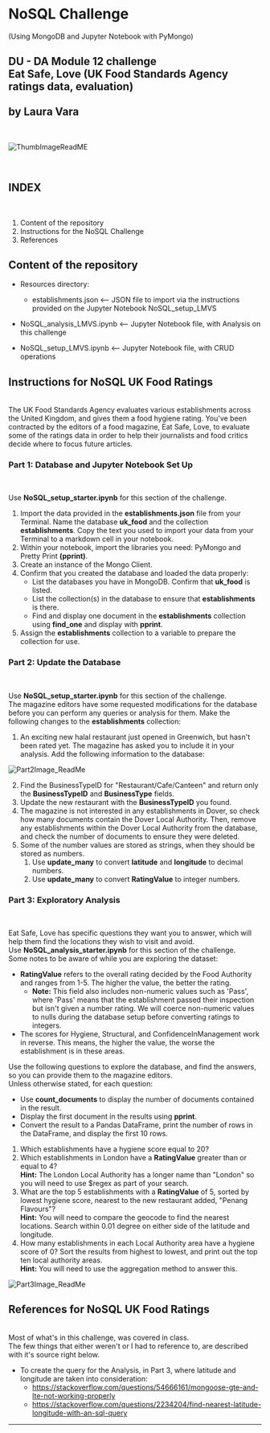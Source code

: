 <h1>NoSQL Challenge</h1> (Using MongoDB and Jupyter Notebook with PyMongo)<br/>
<h2>DU - DA Module 12 challenge<br/>
Eat Safe, Love (UK Food Standards Agency ratings data, evaluation)<br/>
<br/>
by Laura Vara</h2><br/>

![ThumbImageReadME](https://github.com/vara-co/nosql-challenge/assets/152572519/c955025c-2795-475c-b351-261b56f26c85)

<br/>

<h2>INDEX</h2><br/>

1. Content of the repository<br/>
2. Instructions for the NoSQL Challenge<br/>
3. References<br/>

Content of the repository
-----------------------------------------------------------
- Resources directory:
	- establishments.json  <-- JSON file to import via the instructions provided on the Jupyter Notebook NoSQL_setup_LMVS

- NoSQL_analysis_LMVS.ipynb <-- Jupyter Notebook file, with Analysis on this challenge
- NoSQL_setup_LMVS.ipynb <-- Jupyter Notebook file, with CRUD operations
    
<h2>Instructions for NoSQL UK Food Ratings</h2><br/>
The UK Food Standards Agency evaluates various establishments across the United Kingdom, and gives them a food hygiene rating. You've been contracted by the editors of a food magazine, Eat Safe, Love, to evaluate some of the ratings data in order to help their journalists and food critics decide where to focus future articles.<br/>

<h3>Part 1: Database and Jupyter Notebook Set Up</h3><br/>

Use **NoSQL_setup_starter.ipynb** for this section of the challenge.
1. Import the data provided in the **establishments.json** file from your Terminal. Name the database **uk_food** and the collection **establishments**. Copy the text you used to import your data from your Terminal to a markdown cell in your notebook.
2. Within your notebook, import the libraries you need: PyMongo and Pretty Print **(pprint)**.
3. Create an instance of the Mongo Client.
4. Confirm that you created the database and loaded the data properly:<br/>
	- List the databases you have in MongoDB. Confirm that **uk_food** is listed.
	- List the collection(s) in the database to ensure that **establishments** is there.
	- Find and display one document in the **establishments** collection using **find_one** and display with **pprint**.
5. Assign the **establishments** collection to a variable to prepare the collection for use.

<h3>Part 2: Update the Database</h3><br/>

Use **NoSQL_setup_starter.ipynb** for this section of the challenge.<br/>
The magazine editors have some requested modifications for the database before you can perform any queries or analysis for them. Make the following changes to the **establishments** collection:<br/>
1. An exciting new halal restaurant just opened in Greenwich, but hasn't been rated yet. The magazine has asked you to include it in your analysis. Add the following information to the database:<br/>

![Part2Image_ReadMe](https://github.com/vara-co/nosql-challenge/assets/152572519/ddd6275e-1d76-4fba-8913-52db6f0d6cfe)

2. Find the BusinessTypeID for "Restaurant/Cafe/Canteen" and return only the **BusinessTypeID** and **BusinessType** fields.<br/>
3. Update the new restaurant with the **BusinessTypeID** you found.<br/>
4. The magazine is not interested in any establishments in Dover, so check how many documents contain the Dover Local Authority. Then, remove any establishments within the Dover Local Authority from the database, and check the number of documents to ensure they were deleted.<br/>
5. Some of the number values are stored as strings, when they should be stored as numbers.<br/>
	1. Use **update_many** to convert **latitude** and **longitude** to decimal numbers.<br/>
 	2. Use **update_many** to convert **RatingValue** to integer numbers.<br/>

<h3>Part 3: Exploratory Analysis</h3><br/>

Eat Safe, Love has specific questions they want you to answer, which will help them find the locations they wish to visit and avoid.<br/>
Use **NoSQL_analysis_starter.ipynb** for this section of the challenge.<br/>
Some notes to be aware of while you are exploring the dataset:<br/>
* **RatingValue** refers to the overall rating decided by the Food Authority and ranges from 1-5. The higher the value, the better the rating.<br/>
	* **Note:** This field also includes non-numeric values such as 'Pass', where 'Pass' means that the establishment passed their inspection but isn't given a number rating. We will coerce non-numeric values to nulls during the database setup before converting ratings to integers.<br/>
* The scores for Hygiene, Structural, and ConfidenceInManagement work in reverse. This means, the higher the value, the worse the establishment is in these areas.<br/>

Use the following questions to explore the database, and find the answers, so you can provide them to the magazine editors.<br/>
Unless otherwise stated, for each question:<br/>
* Use **count_documents** to display the number of documents contained in the result.
* Display the first document in the results using **pprint**.<br/>
* Convert the result to a Pandas DataFrame, print the number of rows in the DataFrame, and display the first 10 rows.<br/>
1. Which establishments have a hygiene score equal to 20?<br/>
2. Which establishments in London have a **RatingValue** greater than or equal to 4?<br/>
**Hint:** The London Local Authority has a longer name than "London" so you will need to use $regex as part of your search.<br/>
3. What are the top 5 establishments with a **RatingValue** of 5, sorted by lowest hygiene score, nearest to the new restaurant added, "Penang Flavours"?<br/>
**Hint:** You will need to compare the geocode to find the nearest locations. Search within 0.01 degree on either side of the latitude and longitude.<br/>
4. How many establishments in each Local Authority area have a hygiene score of 0? Sort the results from highest to lowest, and print out the top ten local authority areas.<br/>
**Hint:** You will need to use the aggregation method to answer this.<br/>

![Part3Image_ReadMe](https://github.com/vara-co/nosql-challenge/assets/152572519/f00ff1a1-23a6-4659-ae23-4757fc6822a4)

<h2>References for NoSQL UK Food Ratings</h2><br/>
Most of what's in this challenge, was covered in class.<br/>
The few things that either weren't or I had to reference to, are described
with it's source right below.<br/>

- To create the query for the Analysis, in Part 3, where latitude and longitude are taken into consideration:  <br/>
    - https://stackoverflow.com/questions/54666161/mongoose-gte-and-lte-not-working-properly
    - https://stackoverflow.com/questions/2234204/find-nearest-latitude-longitude-with-an-sql-query
    
----------------------------------------------------------------------------------------------

